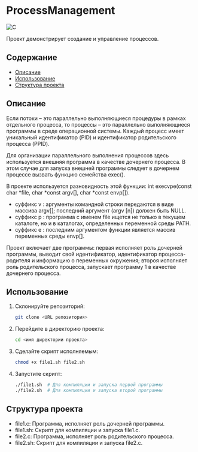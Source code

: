 # ProcessManagement

![C](https://img.shields.io/badge/C-blue.svg)

Проект демонстрирует создание и управление процессов.

## Содержание
- [Описание](#описание)
- [Использование](#использование)
- [Структура проекта](#структура-проекта)

## Описание

Если потоки – это параллельно выполняющиеся процедуры в рамках отдельного процесса, то процессы – это параллельно выполняющиеся программы в среде операционной системы.
Каждый процесс имеет уникальный идентификатор (PID) и идентификатор родительского процесса (PPID). 

Для организации параллельного выполнения процессов здесь используется внешняя программа в качестве дочернего процесса. 
В этом случае для запуска внешней программы следует в дочернем процессе вызвать функцию семейства exec().

В проекте используется разновидность этой функции: int execvpe(const char *file, char *const argv[], char *const envp[]).
- суффикс v : аргументы командной строки передаются в виде массива argv[]; последний аргумент (argv [n]) должен быть NULL.
- суффикс p : программа с именем file ищется не только в текущем каталоге, но и в каталогах, определенных переменной среды PATH.
- суффикс e : последним аргументом функции является массив переменных среды envp[].
  
Проект включает две программы: первая исполняет роль дочерней программы, выводит свой идентификатор, идентификатор процесса-родителя и информацию о переменных окружения; 
второя исполняет роль родительского процесса, запускает программу 1 в качестве дочернего процесса. 

## Использование

1. Склонируйте репозиторий:
    ```sh
    git clone <URL репозитория>
    ```
2. Перейдите в директорию проекта:
    ```sh
    cd <имя директории проекта>
    ```
3. Сделайте скрипт исполняемым:
    ```sh
    chmod +x file1.sh file2.sh
    ```
4. Запустите скрипт:
    ```sh
    ./file1.sh  # Для компиляции и запуска первой программы
    ./file2.sh  # Для компиляции и запуска второй программы
    ```

## Структура проекта
- file1.c: Программа, исполняет роль дочерней программы.
- file1.sh: Скрипт для компиляции и запуска file1.c.
- file2.c: Программа, исполняет роль родительского процесса.
- file2.sh: Скрипт для компиляции и запуска file2.c.



